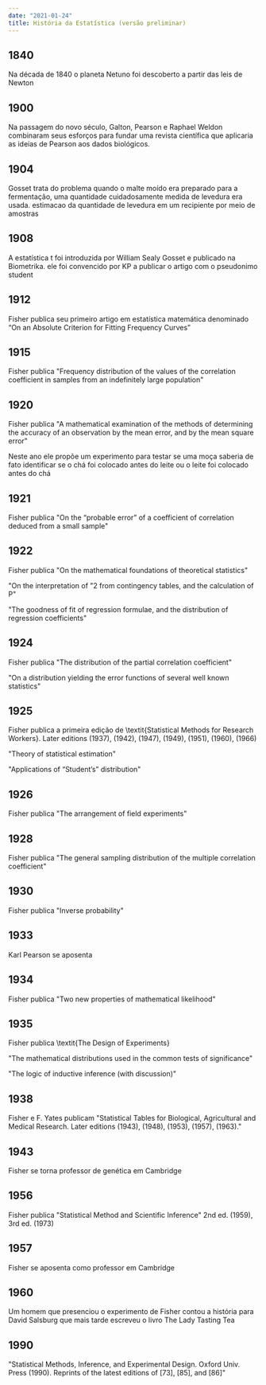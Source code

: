 ```yaml
---
date: "2021-01-24"
title: História da Estatística (versão preliminar)
---
```



## 1840

Na década de 1840 o planeta Netuno foi descoberto a partir das leis de Newton

## 1900

Na passagem do novo século, Galton, Pearson e Raphael Weldon combinaram seus esforços para fundar uma revista científica que aplicaria as ideias de Pearson aos dados biológicos.

## 1904

Gosset trata do problema quando o malte moído era preparado para a fermentação, uma quantidade cuidadosamente medida de levedura era usada. estimacao da quantidade de levedura em um recipiente por meio de amostras

## 1908

A estatística t foi introduzida  por William Sealy Gosset e publicado na Biometrika. ele foi convencido por KP a publicar o artigo com o pseudonimo student

## 1912

Fisher publica seu primeiro artigo em estatística matemática denominado “On an Absolute Criterion for Fitting Frequency Curves”

## 1915

Fisher publica "Frequency distribution of the values of the correlation coefficient in samples from an indefinitely large population"

## 1920

Fisher publica "A mathematical examination of the methods of determining the accuracy of an observation by the mean error, and by the mean square error"

Neste ano ele propõe um experimento para testar se uma moça saberia de fato identificar se o chá foi colocado antes do leite ou o leite foi colocado antes do chá

## 1921

Fisher publica "On the “probable error” of a coefficient of correlation deduced from a small sample"

## 1922

Fisher publica "On the mathematical foundations of theoretical statistics"

"On the interpretation of "2 from contingency tables, and the calculation of P"

"The goodness of fit of regression formulae, and the distribution of regression coefficients"

## 1924

Fisher publica "The distribution of the partial correlation coefficient"

"On a distribution yielding the error functions of several
well known statistics"

## 1925

Fisher publica a primeira edição de \textit{Statistical Methods for Research Workers}. Later editions (1937), (1942), (1947), (1949), (1951), (1960), (1966)

"Theory of statistical estimation"

"Applications of “Student’s” distribution" 

## 1926

Fisher publica "The arrangement of field experiments"

## 1928

Fisher publica "The general sampling distribution of the multiple correlation coefficient"

## 1930

Fisher publica "Inverse probability"

## 1933

Karl Pearson se aposenta

## 1934

Fisher publica "Two new properties of mathematical likelihood"

## 1935

Fisher publica \textit{The Design of Experiments}

"The mathematical distributions used in the common tests of significance"

"The logic of inductive inference (with discussion)"

## 1938 

Fisher e F. Yates publicam "Statistical Tables for Biological, Agricultural and Medical Research. Later editions (1943), (1948), (1953), (1957), (1963)."

## 1943

Fisher se torna professor de genética em Cambridge

## 1956

Fisher publica "Statistical Method and Scientific Inference" 2nd ed. (1959), 3rd ed. (1973) 

## 1957

Fisher se aposenta como professor em Cambridge

## 1960

Um homem que presenciou o experimento de Fisher contou a história para David Salsburg que mais tarde escreveu o livro The Lady Tasting Tea

## 1990

"Statistical Methods, Inference, and Experimental Design. Oxford Univ. Press (1990). Reprints of the latest editions of [73], [85], and [86]"







